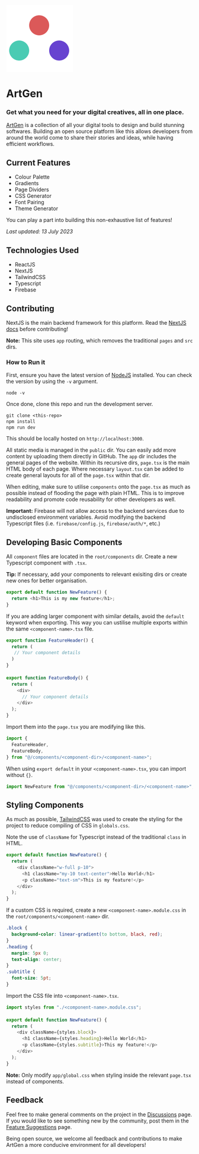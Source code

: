 <a href="art-gen.vercel.app" target="_blank">
   <img src="public/favicon.svg" alt="ArtGen"/>
</a>

# ArtGen

### Get what you need for your digital creatives, all in one place.

[ArtGen](https://art-gen.vercel.app) is a collection of all your digital tools to design and build stunning softwares. Building an open source platform like this allows developers from around the world come to share their stories and ideas, while having efficient workflows.

## Current Features

- Colour Palette
- Gradients
- Page Dividers
- CSS Generator
- Font Pairing
- Theme Generator

You can play a part into building this non-exhaustive list of features!

<i>Last updated: 13 July 2023</i>

## Technologies Used

- ReactJS
- NextJS
- TailwindCSS
- Typescript
- Firebase

## Contributing

NextJS is the main backend framework for this platform. Read the [NextJS docs](https://nextjs.org/docs) before contributing!

<b>Note:</b> This site uses `app` routing, which removes the traditional `pages` and `src` dirs.

### How to Run it

First, ensure you have the latest version of [NodeJS](https://nodejs.org/en) installed.
You can check the version by using the `-v` argument.

```console
node -v
```

Once done, clone this repo and run the development server.

```console
git clone <this-repo>
npm install
npm run dev
```

This should be locally hosted on `http://localhost:3000`.

All static media is managed in the `public` dir. You can easily add more content by uploading them directly in GitHub. The `app` dir includes the general pages of the website. Within its recursive dirs, `page.tsx` is the main HTML body of each page. Where necessary `layout.tsx` can be added to create general layouts for all of the `page.tsx` within that dir.

When editing, make sure to utilise `components` onto the `page.tsx` as much as possible instead of flooding the page with plain HTML. This is to improve readability and promote code reusability for other developers as well.

<b>Important:</b> Firebase will not allow access to the backend services due to undisclosed environment variables. Avoid modifying the backend Typescript files (i.e. `firebase/config.js`, `firebase/auth/*`, etc.)

## Developing Basic Components

All `component` files are located in the `root/components` dir. Create a new Typescript component with `.tsx`.

<b>Tip:</b> If necessary, add your components to relevant exisiting dirs or create new ones for better organisation.

```typescript
export default function NewFeature() {
  return <h1>This is my new feature</h1>;
}
```

If you are adding larger component with similar details, avoid the `default` keyword when exporting. This way you can ustilise multiple exports within the same `<component-name>.tsx` file.

```typescript
export function FeatureHeader() {
  return (
   // Your component details
  )
}

export function FeatureBody() {
  return (
    <div>
      // Your component details
    </div>
  );
}
```

Import them into the `page.tsx` you are modifying like this.

```typescript
import {
  FeatureHeader,
  FeatureBody,
} from "@/components/<component-dir>/<component-name>";
```

When using `export default` in your `<component-name>.tsx`, you can import without `{}`.

```typescript
import NewFeature from "@/components/<component-dir>/<component-name>";
```

<!-- ## Developing Advanced Components -->

## Styling Components

As much as possible, [TailwindCSS](https://tailwindcss.com/docs/configuration) was used to create the styling for the project to reduce compiling of CSS in `globals.css`.

Note the use of `className` for Typescript instead of the traditional `class` in HTML.

```typescript
export default function NewFeature() {
  return (
    <div className="w-full p-10">
      <h1 className="my-10 text-center">Hello World</h1>
      <p className="text-sm">This is my feature!</p>
    </div>
  );
}
```

If a custom CSS is required, create a new `<component-name>.module.css` in the `root/components/<component-name>` dir.

```css
.block {
  background-color: linear-gradient(to bottom, black, red);
}
.heading {
  margin: 5px 0;
  text-align: center;
}
.subtitle {
  font-size: 5pt;
}
```

Import the CSS file into `<component-name>.tsx`.

```typescript
import styles from "./<component-name>.module.css";

export default function NewFeature() {
  return (
    <div className={styles.block}>
      <h1 className={styles.heading}>Hello World</h1>
      <p className={styles.subtitle}>This my feature!</p>
    </div>
  );
}
```

<b>Note:</b> Only modify `app/global.css` when styling inside the relevant `page.tsx` instead of components.

## Feedback

Feel free to make general comments on the project in the [Discussions](https://github.com/ikeawesom/ArtGen/discussions/categories/general) page. If you would like to see something new by the community, post them in the [Feature Suggestions](https://github.com/ikeawesom/ArtGen/discussions/categories/feature-suggestions) page.

Being open source, we welcome all feedback and contributions to make ArtGen a more conducive environment for all developers!
